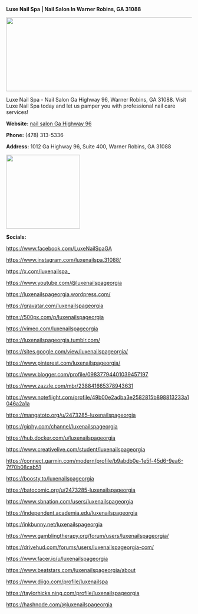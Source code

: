 <p><strong><span data-sheets-root="1">Luxe Nail Spa | Nail Salon In Warner Robins, GA 31088</span></strong></p>
<p><span data-sheets-root="1"><img src="https://pbs.twimg.com/profile_banners/1889558501078474753/1739341005/1500x500" alt="" width="600" height="200" /></span></p>
<p>Luxe Nail Spa - Nail Salon Ga Highway 96, Warner Robins, GA 31088. Visit Luxe Nail Spa today and let us pamper you with professional nail care services!</p>
<p><strong><strong>Website:</strong></strong>&nbsp;<a href="https://luxenailspageorgia.com/"><u>nail salon Ga Highway 96</u></a></p>
<p><strong><strong>Phone:</strong></strong>&nbsp;(478) 313-5336</p>
<p><strong><strong>Address:</strong></strong>&nbsp;1012 Ga Highway 96, Suite 400, Warner Robins, GA 31088</p>
<p><strong><strong><img src="https://pbs.twimg.com/profile_images/1889559236574846978/ZpfsCQzF_400x400.jpg" alt="" width="200" height="200" /></strong></strong></p>
<p><strong><strong>Socials:</strong></strong></p>
<p><a href="https://www.facebook.com/LuxeNailSpaGA"><u>https://www.facebook.com/LuxeNailSpaGA</u></a></p>
<p><a href="https://www.instagram.com/luxenailspa.31088/"><u>https://www.instagram.com/luxenailspa.31088/</u></a></p>
<p><a href="https://x.com/luxenailspa_"><u>https://x.com/luxenailspa_</u></a></p>
<p><a href="https://www.youtube.com/@luxenailspageorgia"><u>https://www.youtube.com/@luxenailspageorgia</u></a></p>
<p><a href="https://luxenailspageorgia.wordpress.com/"><u>https://luxenailspageorgia.wordpress.com/</u></a></p>
<p><a href="https://gravatar.com/luxenailspageorgia"><u>https://gravatar.com/luxenailspageorgia</u></a></p>
<p><a href="https://500px.com/p/luxenailspageorgia"><u>https://500px.com/p/luxenailspageorgia</u></a></p>
<p><a href="https://vimeo.com/luxenailspageorgia"><u>https://vimeo.com/luxenailspageorgia</u></a></p>
<p><a href="https://luxenailspageorgia.tumblr.com/"><u>https://luxenailspageorgia.tumblr.com/</u></a></p>
<p><a href="https://sites.google.com/view/luxenailspageorgia/"><u>https://sites.google.com/view/luxenailspageorgia/</u></a></p>
<p><a href="https://www.pinterest.com/luxenailspageorgia/"><u>https://www.pinterest.com/luxenailspageorgia/</u></a></p>
<p><a href="https://www.blogger.com/profile/09837794401039457197"><u>https://www.blogger.com/profile/09837794401039457197</u></a></p>
<p><a href="https://www.zazzle.com/mbr/238841665378943631"><u>https://www.zazzle.com/mbr/238841665378943631</u></a></p>
<p><a href="https://www.noteflight.com/profile/49b00e2adba3e2582815b898813233a1046a2a1a"><u>https://www.noteflight.com/profile/49b00e2adba3e2582815b898813233a1046a2a1a</u></a></p>
<p><a href="https://mangatoto.org/u/2473285-luxenailspageorgia"><u>https://mangatoto.org/u/2473285-luxenailspageorgia</u></a></p>
<p><a href="https://giphy.com/channel/luxenailspageorgia"><u>https://giphy.com/channel/luxenailspageorgia</u></a></p>
<p><a href="https://hub.docker.com/u/luxenailspageorgia"><u>https://hub.docker.com/u/luxenailspageorgia</u></a></p>
<p><a href="https://www.creativelive.com/student/luxenailspageorgia"><u>https://www.creativelive.com/student/luxenailspageorgia</u></a></p>
<p><a href="https://connect.garmin.com/modern/profile/b9abdb0e-1e5f-45d6-9ea6-7f70b08cab51"><u>https://connect.garmin.com/modern/profile/b9abdb0e-1e5f-45d6-9ea6-7f70b08cab51</u></a></p>
<p><a href="https://boosty.to/luxenailspageorgia"><u>https://boosty.to/luxenailspageorgia</u></a></p>
<p><a href="https://batocomic.org/u/2473285-luxenailspageorgia"><u>https://batocomic.org/u/2473285-luxenailspageorgia</u></a></p>
<p><a href="https://www.sbnation.com/users/luxenailspageorgia"><u>https://www.sbnation.com/users/luxenailspageorgia</u></a></p>
<p><a href="https://independent.academia.edu/luxenailspageorgia"><u>https://independent.academia.edu/luxenailspageorgia</u></a></p>
<p><a href="https://inkbunny.net/luxenailspageorgia"><u>https://inkbunny.net/luxenailspageorgia</u></a></p>
<p><a href="https://www.gamblingtherapy.org/forum/users/luxenailspageorgia/"><u>https://www.gamblingtherapy.org/forum/users/luxenailspageorgia/</u></a></p>
<p><a href="https://drivehud.com/forums/users/luxenailspageorgia-com/"><u>https://drivehud.com/forums/users/luxenailspageorgia-com/</u></a></p>
<p><a href="https://www.facer.io/u/luxenailspageorgia"><u>https://www.facer.io/u/luxenailspageorgia</u></a></p>
<p><a href="https://www.beatstars.com/luxenailspageorgia/about"><u>https://www.beatstars.com/luxenailspageorgia/about</u></a></p>
<p><a href="https://www.diigo.com/profile/luxenailspa"><u>https://www.diigo.com/profile/luxenailspa</u></a></p>
<p><a href="https://taylorhicks.ning.com/profile/luxenailspageorgia"><u>https://taylorhicks.ning.com/profile/luxenailspageorgia</u></a></p>
<p><a href="https://hashnode.com/@luxenailspageorgia"><u>https://hashnode.com/@luxenailspageorgia</u></a></p>